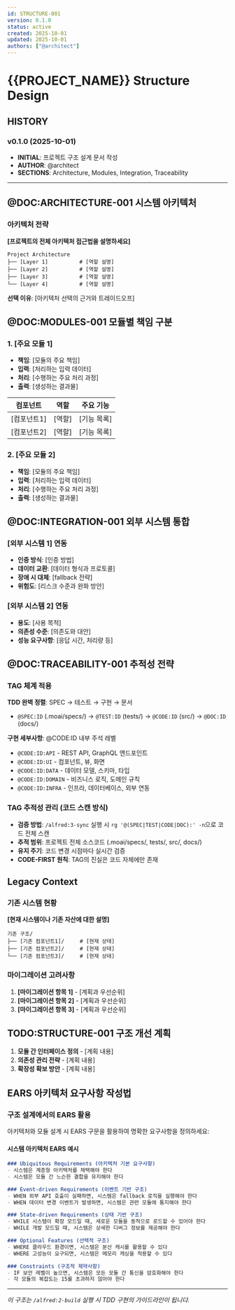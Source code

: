 ```yaml
---
id: STRUCTURE-001
version: 0.1.0
status: active
created: 2025-10-01
updated: 2025-10-01
authors: ["@architect"]
---
```


# {{PROJECT_NAME}} Structure Design

## HISTORY

### v0.1.0 (2025-10-01)
- **INITIAL**: 프로젝트 구조 설계 문서 작성
- **AUTHOR**: @architect
- **SECTIONS**: Architecture, Modules, Integration, Traceability

---

## @DOC:ARCHITECTURE-001 시스템 아키텍처

### 아키텍처 전략

**[프로젝트의 전체 아키텍처 접근법을 설명하세요]**

```
Project Architecture
├── [Layer 1]          # [역할 설명]
├── [Layer 2]          # [역할 설명]
├── [Layer 3]          # [역할 설명]
└── [Layer 4]          # [역할 설명]
```

**선택 이유**: [아키텍처 선택의 근거와 트레이드오프]

## @DOC:MODULES-001 모듈별 책임 구분

### 1. [주요 모듈 1]

- **책임**: [모듈의 주요 책임]
- **입력**: [처리하는 입력 데이터]
- **처리**: [수행하는 주요 처리 과정]
- **출력**: [생성하는 결과물]

| 컴포넌트 | 역할 | 주요 기능 |
|----------|------|-----------|
| [컴포넌트1] | [역할] | [기능 목록] |
| [컴포넌트2] | [역할] | [기능 목록] |

### 2. [주요 모듈 2]

- **책임**: [모듈의 주요 책임]
- **입력**: [처리하는 입력 데이터]
- **처리**: [수행하는 주요 처리 과정]
- **출력**: [생성하는 결과물]

## @DOC:INTEGRATION-001 외부 시스템 통합

### [외부 시스템 1] 연동

- **인증 방식**: [인증 방법]
- **데이터 교환**: [데이터 형식과 프로토콜]
- **장애 시 대체**: [fallback 전략]
- **위험도**: [리스크 수준과 완화 방안]

### [외부 시스템 2] 연동

- **용도**: [사용 목적]
- **의존성 수준**: [의존도와 대안]
- **성능 요구사항**: [응답 시간, 처리량 등]

## @DOC:TRACEABILITY-001 추적성 전략

### TAG 체계 적용

**TDD 완벽 정렬**: SPEC → 테스트 → 구현 → 문서
- `@SPEC:ID` (.moai/specs/) → `@TEST:ID` (tests/) → `@CODE:ID` (src/) → `@DOC:ID` (docs/)

**구현 세부사항**: @CODE:ID 내부 주석 레벨
- `@CODE:ID:API` - REST API, GraphQL 엔드포인트
- `@CODE:ID:UI` - 컴포넌트, 뷰, 화면
- `@CODE:ID:DATA` - 데이터 모델, 스키마, 타입
- `@CODE:ID:DOMAIN` - 비즈니스 로직, 도메인 규칙
- `@CODE:ID:INFRA` - 인프라, 데이터베이스, 외부 연동

### TAG 추적성 관리 (코드 스캔 방식)

- **검증 방법**: `/alfred:3-sync` 실행 시 `rg '@(SPEC|TEST|CODE|DOC):' -n`으로 코드 전체 스캔
- **추적 범위**: 프로젝트 전체 소스코드 (.moai/specs/, tests/, src/, docs/)
- **유지 주기**: 코드 변경 시점마다 실시간 검증
- **CODE-FIRST 원칙**: TAG의 진실은 코드 자체에만 존재

## Legacy Context

### 기존 시스템 현황

**[현재 시스템이나 기존 자산에 대한 설명]**

```
기존 구조/
├── [기존 컴포넌트1]/     # [현재 상태]
├── [기존 컴포넌트2]/     # [현재 상태]
└── [기존 컴포넌트3]/     # [현재 상태]
```

### 마이그레이션 고려사항

1. **[마이그레이션 항목 1]** - [계획과 우선순위]
2. **[마이그레이션 항목 2]** - [계획과 우선순위]
3. **[마이그레이션 항목 3]** - [계획과 우선순위]

## TODO:STRUCTURE-001 구조 개선 계획

1. **모듈 간 인터페이스 정의** - [계획 내용]
2. **의존성 관리 전략** - [계획 내용]
3. **확장성 확보 방안** - [계획 내용]

## EARS 아키텍처 요구사항 작성법

### 구조 설계에서의 EARS 활용

아키텍처와 모듈 설계 시 EARS 구문을 활용하여 명확한 요구사항을 정의하세요:

#### 시스템 아키텍처 EARS 예시
```markdown
### Ubiquitous Requirements (아키텍처 기본 요구사항)
- 시스템은 계층형 아키텍처를 채택해야 한다
- 시스템은 모듈 간 느슨한 결합을 유지해야 한다

### Event-driven Requirements (이벤트 기반 구조)
- WHEN 외부 API 호출이 실패하면, 시스템은 fallback 로직을 실행해야 한다
- WHEN 데이터 변경 이벤트가 발생하면, 시스템은 관련 모듈에 통지해야 한다

### State-driven Requirements (상태 기반 구조)
- WHILE 시스템이 확장 모드일 때, 새로운 모듈을 동적으로 로드할 수 있어야 한다
- WHILE 개발 모드일 때, 시스템은 상세한 디버그 정보를 제공해야 한다

### Optional Features (선택적 구조)
- WHERE 클라우드 환경이면, 시스템은 분산 캐시를 활용할 수 있다
- WHERE 고성능이 요구되면, 시스템은 메모리 캐싱을 적용할 수 있다

### Constraints (구조적 제약사항)
- IF 보안 레벨이 높으면, 시스템은 모든 모듈 간 통신을 암호화해야 한다
- 각 모듈의 복잡도는 15를 초과하지 않아야 한다
```

---

_이 구조는 `/alfred:2-build` 실행 시 TDD 구현의 가이드라인이 됩니다._